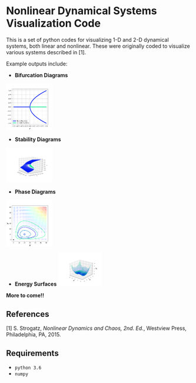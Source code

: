 # Nonlinear Dynamical Systems Visualization Code

This is a set of python codes for visualizing 1-D and 2-D dynamical systems, both
linear and nonlinear. These were originally coded to visualize various systems
described in [1].

Example outputs include:
 - __Bifurcation Diagrams__
  <img src="figures/supercritical_pitchfork_bifurcation.png" width="25%" />

 - __Stability Diagrams__
 <img src="figures/stability_diagram_supercritical.png" width="25%" />

 - __Phase Diagrams__
  <img src="figures/lotka_volterra.png" width="25%" />

- __Energy Surfaces__
   <img src="figures/energy_surface.png" width="25%" />


__More to come!!__


## References

 [1] S. Strogatz, _Nonlinear Dynamics and Chaos, 2nd. Ed._, Westview Press,
     Philadelphia, PA, 2015.


## Requirements
  - `python 3.6`
  - `numpy`
